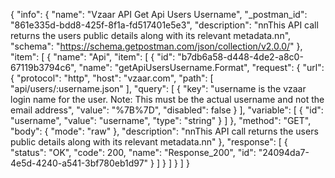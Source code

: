 {
  "info": {
    "name": "Vzaar API Get Api Users Username",
    "_postman_id": "861e335d-bdd8-425f-8f1a-fd517401e5e3",
    "description": "nnThis API call returns the users public details along with its relevant metadata.nn",
    "schema": "https://schema.getpostman.com/json/collection/v2.0.0/"
  },
  "item": [
    {
      "name": "Api",
      "item": [
        {
          "id": "b7db6a58-d448-4de2-a8c0-67119b3794c6",
          "name": "getApiUsersUsername.Format",
          "request": {
            "url": {
              "protocol": "http",
              "host": "vzaar.com",
              "path": [
                "api/users/:username.json"
              ],
              "query": [
                {
                  "key": "username is the vzaar login name for the user. Note: This must be the actual username and not the email address",
                  "value": "%7B%7D",
                  "disabled": false
                }
              ],
              "variable": [
                {
                  "id": "username",
                  "value": "username",
                  "type": "string"
                }
              ]
            },
            "method": "GET",
            "body": {
              "mode": "raw"
            },
            "description": "nnThis API call returns the users public details along with its relevant metadata.nn"
          },
          "response": [
            {
              "status": "OK",
              "code": 200,
              "name": "Response_200",
              "id": "24094da7-4e5d-4240-a541-3bf780eb1d97"
            }
          ]
        }
      ]
    }
  ]
}